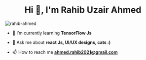 <h1 align="center">Hi 👋, I'm Rahib Uzair Ahmed</h1>

<p align="left"> <img src="https://komarev.com/ghpvc/?username=rahib-ahmed&label=Profile%20views&color=255db6&style=flat" alt="rahib-ahmed" /> </p>

- 🌱 I’m currently learning **TensorFlow Js**

- 💬 Ask me about **react Js, UI/UX designs, cats :)**

- 📫 How to reach me **ahmed.rahib2021@gmail.com**
